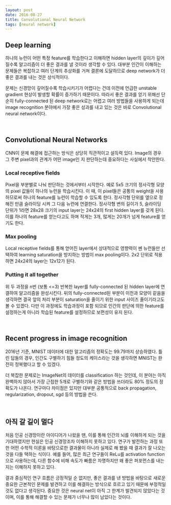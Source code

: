 ```yaml
---
layout: post
date: 2016-08-27
title: Convolutional Neural Network
tags: [neural network]
---
```


## Deep learning

하나의 뉴런이 어떤 특정 feature를 학습한다고 이해하면 hidden layer의 깊이가 깊어질수록 알고리즘이 더 좋은 결과를 낼 것이라 생각할 수 있다.
대부분 인간이 이해하는 문제들은 복잡하고 여러 단계의 추상화를 거쳐 결론에 도달하므로 deep network가 더 좋은 결과를 내는 것은 상식적이다.

문제는 신경망이 깊어질수록 학습시키기가 어렵다는 건데 이전에 언급한 unstable gradient 현상이 발생할 확률이 증가하기 때문이다.
따라서 좋은 결과를 얻기 위해선 단순히 fully-connected 된 deep network로는 어렵고 여러 방법들을 사용하게 되는데 image recognition 분야에서
가장 좋은 성과를 내고 있는 것은 바로 Convolutional neural network이다.

<br/>

## Convolutional Neural Networks

CNN이 문제 해결에 접근하는 방식은 상당히 직관적이고 설득력 있다. Image의 경우 그 주변 pixel과의 관계가 어떤 image인 지 판단하는데 중요하다는 사실에서 착안한다.

### Local receptive fields

Pixel을 부분별로 나눠 판단하는 것에서부터 시작한다. 예로 5x5 크기의 정사각형 모양의 pixel 값들이 하나의 뉴런을 학습시킨다. 이 때, 이 pixel들은 공통의 weight을 사용하므로써
하나의 feature를 뉴런이 학습할 수 있도록 한다. 정사각형 단위를 옆으로 정해진 만큼 슬라이딩 시켜 그 다음 뉴런에 연결한다. 정사각형 변의 길이가 5, 슬라이딩 단위가 1라면 28x28 크기의
input layer는 24x24의 first hidden layer를 갖게 된다. 이를 하나의 feature를 얻는다고도 하며 적게는 3개, 많게는 20개가 넘게 feature를 얻기도 한다.

### Max pooling

Local receptive fields를 통해 얻어진 layer에서 상대적으로 영향력이 쎈 뉴런들만 선택하여 learning saturation을 방지하는 방법이 max pooling이다. 2x2 단위로 적용하면
24x24의 layer는 12x12가 된다.

### Putting it all together

위 두 과정을 n번 (보통 <=3) 반복한 layer를 fully-connected 된 hidden layer에 연결하여 알고리즘을 완성시킨다. 뒤의 fully-connected된 부분이 이전과 모양이 같음을 생각하면
결국 앞의 처리 부분이 saturation을 줄이기 위한 input 사이즈 줄이기라고도 볼 수 있겠다. 다만 이 과정에도 학습과정이 포함 되므로 인간의 판단에 의한 feature를 설정하는게 아니라
학습된 feature를 설정하므로 보편성이 유지 된다.
             
<br/>

## Recent progress in image recognition

2016년 기준, MNIST 데이터에 대한 알고리즘의 정확도는 99.79까지 상승하였다. 틀린 답들의 경우, 인간도 구별하기 힘들 정도의 케이스라는 것을 생각하면 MNIST는 완전히 정복했다고 할 수 있겠다.

더 복잡한 문제로는 ImageNet의 데이터를 classification 하는 것인데, 이 분야는 아직 완벽하지 않아서 가장 근접한 5개로 구별하기와 같은 방법을 쓰더라도 80% 정도의 정확도가 나온다. 연구마다
차이점은 있지만 대부분 공통적으로 back propagation, regularization, dropout, sgd 등의 방법을 쓴다.

<br/>

## 아직 갈 길이 멀다

처음 인공 신경망이란 아이디어가 나왔을 땐, 이를 통해 인간의 뇌를 이해하게 되는 것을 기대하였지만 현실은 인공 신경망조차 이해하지 못하고 있다. 연구가 발전하는 과정 또한
어떤 수학적 이론을 바탕으로한 결과물이 아니라 실제로 해 봤을 때 결과가 잘 나오는 것을 다들 택하는 식이다. 예를 들어, 많은 최근 연구들이 ReLu를 activation function으로 사용하는데,
다른 함수에 비해 속도가 빠름은 자명하지만 왜 좋은 퍼포먼스를 내는지는 이해하지 못하고 있다.

결과 중심적인 연구 흐름은 긍정적일 순 없지만, 좋은 결과를 낸 방법을 바탕으로 새로운 중요한 근본적인 문제를 발견하고 이를 해결하는 방식으로 흐르고 있기 때문에 부정적일 것도 없다고 생각된다.
중요한 것은 neural net이 아직 그 한계가 발견되지 않았다는 것이며, 이를 통해 해결할 수 있는 문제가 너무나 많이 남았다는 것이다.